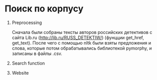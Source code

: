 # Поиск по корпусу
1. Preprocessing
   
   Сначала были собраны тексты авторов российских детективов с сайта Lib.ru (http://lib.ru/RUSS_DETEKTIW/) (фунцции get_href, get_text).
   После чего с помощью nltk были взяты предложения и слова, которые потом обрабатывались библиотекой pymorphy, и записаны в файлы .csv.
3. Search function
4. Website
